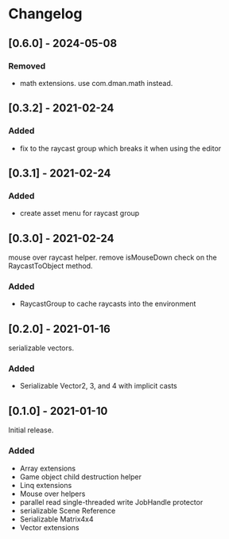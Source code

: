 # Changelog

## [0.6.0] - 2024-05-08

### Removed

- math extensions. use com.dman.math instead.


## [0.3.2] - 2021-02-24

### Added

- fix to the raycast group which breaks it when using the editor

## [0.3.1] - 2021-02-24

### Added

- create asset menu for raycast group

## [0.3.0] - 2021-02-24

mouse over raycast helper. remove isMouseDown check on the RaycastToObject method.

### Added

- RaycastGroup to cache raycasts into the environment

## [0.2.0] - 2021-01-16

serializable vectors.

### Added

- Serializable Vector2, 3, and 4 with implicit casts

## [0.1.0] - 2021-01-10

Initial release.

### Added

- Array extensions
- Game object child destruction helper
- Linq extensions
- Mouse over helpers
- parallel read single-threaded write JobHandle protector
- serializable Scene Reference
- Serializable Matrix4x4
- Vector extensions
